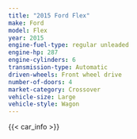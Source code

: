 ```yaml
---
title: "2015 Ford Flex"
make: Ford
model: Flex
year: 2015
engine-fuel-type: regular unleaded
engine-hp: 287
engine-cylinders: 6
transmission-type: Automatic
driven-wheels: Front wheel drive
number-of-doors: 4
market-category: Crossover
vehicle-size: Large
vehicle-style: Wagon
---
```


{{< car_info >}}

